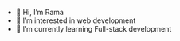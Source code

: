 - 👋 Hi, I’m Rama
- 👀 I’m interested in web development
- 🌱 I’m currently learning Full-stack development

<!---
ramaalenzy/ramaalenzy is a ✨ special ✨ repository because its `README.md` (this file) appears on your GitHub profile.
You can click the Preview link to take a look at your changes.
--->
